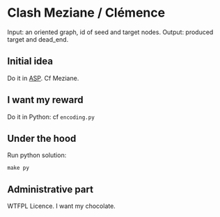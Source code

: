 # Clash Meziane / Clémence

Input: an oriented graph, id of seed and target nodes.
Output: produced target and dead\_end.

## Initial idea
Do it in [ASP](https://en.wikipedia.org/wiki/Answer_set_programming).
Cf Meziane.

## I want my reward
Do it in Python: cf `encoding.py`


## Under the hood
Run python solution:

    make py


## Administrative part
WTFPL Licence. I want my chocolate.

